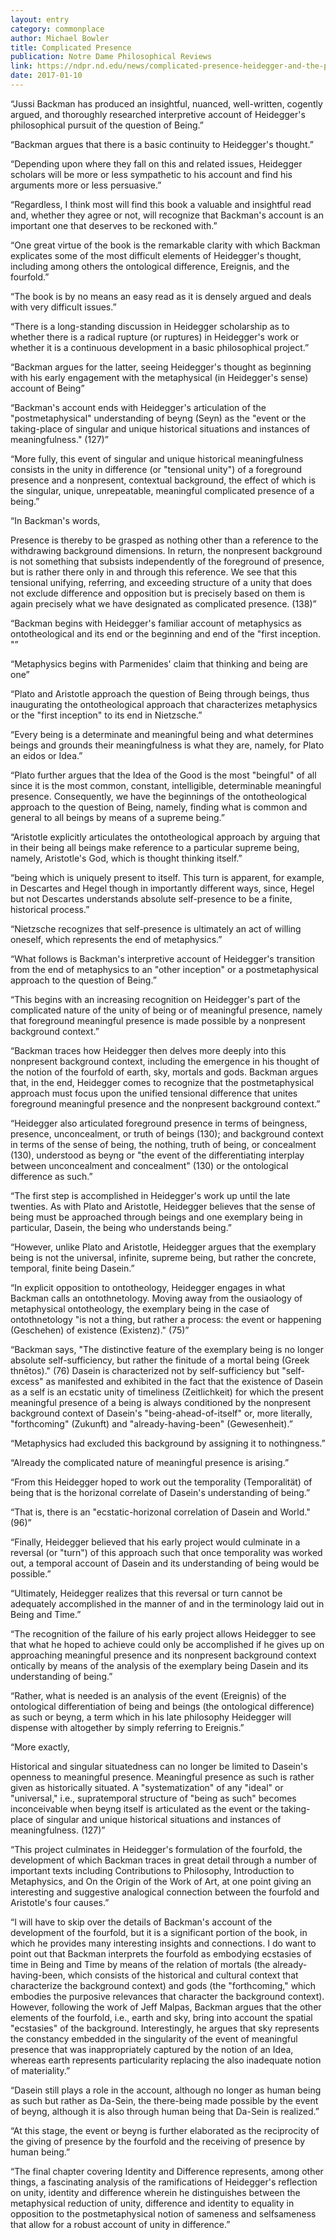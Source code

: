 ```yaml
---
layout: entry
category: commonplace
author: Michael Bowler
title: Complicated Presence
publication: Notre Dame Philosophical Reviews
link: https://ndpr.nd.edu/news/complicated-presence-heidegger-and-the-postmetaphysical-unity-of-being/
date: 2017-01-10
---
```


“Jussi Backman has produced an insightful, nuanced, well-written, cogently argued, and thoroughly researched interpretive account of Heidegger's philosophical pursuit of the question of Being.”

“Backman argues that there is a basic continuity to Heidegger's thought.”

“Depending upon where they fall on this and related issues, Heidegger scholars will be more or less sympathetic to his account and find his arguments more or less persuasive.”

“Regardless, I think most will find this book a valuable and insightful read and, whether they agree or not, will recognize that Backman's account is an important one that deserves to be reckoned with.”

“One great virtue of the book is the remarkable clarity with which Backman explicates some of the most difficult elements of Heidegger's thought, including among others the ontological difference, Ereignis, and the fourfold.”

“The book is by no means an easy read as it is densely argued and deals with very difficult issues.”

“There is a long-standing discussion in Heidegger scholarship as to whether there is a radical rupture (or ruptures) in Heidegger's work or whether it is a continuous development in a basic philosophical project.”

“Backman argues for the latter, seeing Heidegger's thought as beginning with his early engagement with the metaphysical (in Heidegger's sense) account of Being”

“Backman's account ends with Heidegger's articulation of the "postmetaphysical" understanding of beyng (Seyn) as the "event or the taking-place of singular and unique historical situations and instances of meaningfulness." (127)”

“More fully, this event of singular and unique historical meaningfulness consists in the unity in difference (or "tensional unity") of a foreground presence and a nonpresent, contextual background, the effect of which is the singular, unique, unrepeatable, meaningful complicated presence of a being.”

“In Backman's words,

Presence is thereby to be grasped as nothing other than a reference to the withdrawing background dimensions. In return, the nonpresent background is not something that subsists independently of the foreground of presence, but is rather there only in and through this reference. We see that this tensional unifying, referring, and exceeding structure of a unity that does not exclude difference and opposition but is precisely based on them is again precisely what we have designated as complicated presence. (138)”

“Backman begins with Heidegger's familiar account of metaphysics as ontotheological and its end or the beginning and end of the "first inception. "”

“Metaphysics begins with Parmenides' claim that thinking and being are one”

“Plato and Aristotle approach the question of Being through beings, thus inaugurating the ontotheological approach that characterizes metaphysics or the "first inception" to its end in Nietzsche.”

“Every being is a determinate and meaningful being and what determines beings and grounds their meaningfulness is what they are, namely, for Plato an eidos or Idea.”

“Plato further argues that the Idea of the Good is the most "beingful" of all since it is the most common, constant, intelligible, determinable meaningful presence. Consequently, we have the beginnings of the ontotheological approach to the question of Being, namely, finding what is common and general to all beings by means of a supreme being.”

“Aristotle explicitly articulates the ontotheological approach by arguing that in their being all beings make reference to a particular supreme being, namely, Aristotle's God, which is thought thinking itself.”

“being which is uniquely present to itself. This turn is apparent, for example, in Descartes and Hegel though in importantly different ways, since, Hegel but not Descartes understands absolute self-presence to be a finite, historical process.”

“Nietzsche recognizes that self-presence is ultimately an act of willing oneself, which represents the end of metaphysics.”

“What follows is Backman's interpretive account of Heidegger's transition from the end of metaphysics to an "other inception" or a postmetaphysical approach to the question of Being.”

“This begins with an increasing recognition on Heidegger's part of the complicated nature of the unity of being or of meaningful presence, namely that foreground meaningful presence is made possible by a nonpresent background context.”

“Backman traces how Heidegger then delves more deeply into this nonpresent background context, including the emergence in his thought of the notion of the fourfold of earth, sky, mortals and gods. Backman argues that, in the end, Heidegger comes to recognize that the postmetaphysical approach must focus upon the unified tensional difference that unites foreground meaningful presence and the nonpresent background context.”

“Heidegger also articulated foreground presence in terms of beingness, presence, unconcealment, or truth of beings (130); and background context in terms of the sense of being, the nothing, truth of being, or concealment (130), understood as beyng or "the event of the differentiating interplay between unconcealment and concealment" (130) or the ontological difference as such.”

“The first step is accomplished in Heidegger's work up until the late twenties. As with Plato and Aristotle, Heidegger believes that the sense of being must be approached through beings and one exemplary being in particular, Dasein, the being who understands being.”

“However, unlike Plato and Aristotle, Heidegger argues that the exemplary being is not the universal, infinite, supreme being, but rather the concrete, temporal, finite being Dasein.”

“In explicit opposition to ontotheology, Heidegger engages in what Backman calls an ontothnetology. Moving away from the ousiaology of metaphysical ontotheology, the exemplary being in the case of ontothnetology "is not a thing, but rather a process: the event or happening (Geschehen) of existence (Existenz)." (75)”

“Backman says, "The distinctive feature of the exemplary being is no longer absolute self-sufficiency, but rather the finitude of a mortal being (Greek thnētos)." (76) Dasein is characterized not by self-sufficiency but "self-excess" as manifested and exhibited in the fact that the existence of Dasein as a self is an ecstatic unity of timeliness (Zeitlichkeit) for which the present meaningful presence of a being is always conditioned by the nonpresent background context of Dasein's "being-ahead-of-itself" or, more literally, "forthcoming" (Zukunft) and "already-having-been" (Gewesenheit).”

“Metaphysics had excluded this background by assigning it to nothingness.”

“Already the complicated nature of meaningful presence is arising.”

“From this Heidegger hoped to work out the temporality (Temporalität) of being that is the horizonal correlate of Dasein's understanding of being.”

“That is, there is an "ecstatic-horizonal correlation of Dasein and World." (96)”

“Finally, Heidegger believed that his early project would culminate in a reversal (or "turn") of this approach such that once temporality was worked out, a temporal account of Dasein and its understanding of being would be possible.”

“Ultimately, Heidegger realizes that this reversal or turn cannot be adequately accomplished in the manner of and in the terminology laid out in Being and Time.”

“The recognition of the failure of his early project allows Heidegger to see that what he hoped to achieve could only be accomplished if he gives up on approaching meaningful presence and its nonpresent background context ontically by means of the analysis of the exemplary being Dasein and its understanding of being.”

“Rather, what is needed is an analysis of the event (Ereignis) of the ontological differentiation of being and beings (the ontological difference) as such or beyng, a term which in his late philosophy Heidegger will dispense with altogether by simply referring to Ereignis.”

“More exactly,

Historical and singular situatedness can no longer be limited to Dasein's openness to meaningful presence. Meaningful presence as such is rather given as historically situated. A "systematization" of any "ideal" or "universal," i.e., supratemporal structure of "being as such" becomes inconceivable when beyng itself is articulated as the event or the taking-place of singular and unique historical situations and instances of meaningfulness. (127)”

“This project culminates in Heidegger's formulation of the fourfold, the development of which Backman traces in great detail through a number of important texts including Contributions to Philosophy, Introduction to Metaphysics, and On the Origin of the Work of Art, at one point giving an interesting and suggestive analogical connection between the fourfold and Aristotle's four causes.”

“I will have to skip over the details of Backman's account of the development of the fourfold, but it is a significant portion of the book, in which he provides many interesting insights and connections. I do want to point out that Backman interprets the fourfold as embodying ecstasies of time in Being and Time by means of the relation of mortals (the already-having-been, which consists of the historical and cultural context that characterize the background context) and gods (the "forthcoming," which embodies the purposive relevances that character the background context). However, following the work of Jeff Malpas, Backman argues that the other elements of the fourfold, i.e., earth and sky, bring into account the spatial "ecstasies" of the background. Interestingly, he argues that sky represents the constancy embedded in the singularity of the event of meaningful presence that was inappropriately captured by the notion of an Idea, whereas earth represents particularity replacing the also inadequate notion of materiality.”

“Dasein still plays a role in the account, although no longer as human being as such but rather as Da-Sein, the there-being made possible by the event of beyng, although it is also through human being that Da-Sein is realized.”

“At this stage, the event or beyng is further elaborated as the reciprocity of the giving of presence by the fourfold and the receiving of presence by human being.”

“The final chapter covering Identity and Difference represents, among other things, a fascinating analysis of the ramifications of Heidegger's reflection on unity, identity and difference wherein he distinguishes between the metaphysical reduction of unity, difference and identity to equality in opposition to the postmetaphysical notion of sameness and selfsameness that allow for a robust account of unity in difference.”

